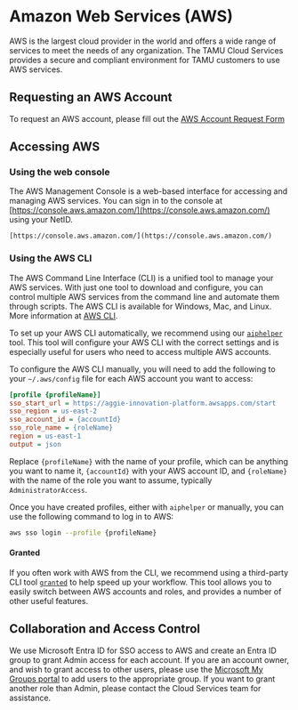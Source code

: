# Amazon Web Services (AWS)

AWS is the largest cloud provider in the world and offers a wide range of services to meet the needs of any organization. The TAMU Cloud Services provides a secure and compliant environment for TAMU customers to use AWS services.

## Requesting an AWS Account

To request an AWS account, please fill out the [AWS Account Request Form](https://itselfservice.tamu.edu/tamucs?id=sc_cat_item&sys_id=5b78c0d7db8a1c10c02e690913961903)

## Accessing AWS

### Using the web console

The AWS Management Console is a web-based interface for accessing and managing AWS services. You can sign in to the console at [https://console.aws.amazon.com/](https://console.aws.amazon.com/) using your NetID.

```admonish info class="aggiecustom2" title="Access AWS"
[https://console.aws.amazon.com/](https://console.aws.amazon.com/)
```

### Using the AWS CLI

The AWS Command Line Interface (CLI) is a unified tool to manage your AWS services. With just one tool to download and configure, you can control multiple AWS services from the command line and automate them through scripts. The AWS CLI is available for Windows, Mac, and Linux. More information at [AWS CLI](https://aws.amazon.com/cli/).

To set up your AWS CLI automatically, we recommend using our [`aiphelper`](https://github.com/aggie-innovation-platform/aiphelper) tool. This tool will configure your AWS CLI with the correct settings and is especially useful for users who need to access multiple AWS accounts.

To configure the AWS CLI manually, you will need to add the following to your `~/.aws/config` file for each AWS account you want to access:

```ini
[profile {profileName}]
sso_start_url = https://aggie-innovation-platform.awsapps.com/start
sso_region = us-east-2
sso_account_id = {accountId}
sso_role_name = {roleName}
region = us-east-1
output = json
```

Replace `{profileName}` with the name of your profile, which can be anything you want to name it, `{accountId}` with your AWS account ID, and `{roleName}` with the name of the role you want to assume, typically `AdministratorAccess`.

Once you have created profiles, either with `aiphelper` or manually, you can use the following command to log in to AWS:

```bash
aws sso login --profile {profileName}
```

#### Granted

If you often work with AWS from the CLI, we recommend using a third-party CLI tool [`granted`](https://www.granted.dev/) to help speed up your workflow. This tool allows you to easily switch between AWS accounts and roles, and provides a number of other useful features.

## Collaboration and Access Control

We use Microsoft Entra ID for SSO access to AWS and create an Entra ID group to grant Admin access for each account. If you are an account owner, and wish to grant access to other users, please use the [Microsoft My Groups portal](https://myaccount.microsoft.com/groups) to add users to the appropriate group. If you want to grant another role than Admin, please contact the Cloud Services team for assistance.

